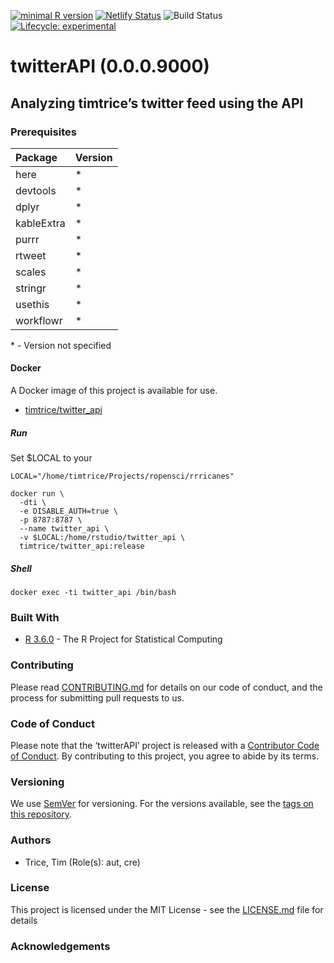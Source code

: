 
[![minimal R
version](https://img.shields.io/badge/R%3E%3D-3.6.0-6666ff.svg)](https://cran.r-project.org/)
[![Netlify
Status](https://api.netlify.com/api/v1/badges/b3a76bf0-ec22-487d-b567-7c2ea7ff4812/deploy-status)](https://app.netlify.com/sites/twitterapi/deploys)
![Build
Status](https://img.shields.io/travis/timtrice/twitter_api/master.svg)
[![Lifecycle:
experimental](https://img.shields.io/badge/lifecycle-experimental-orange.svg)](https://www.tidyverse.org/lifecycle/#experimental)

# twitterAPI (0.0.0.9000)

## Analyzing timtrice’s twitter feed using the API

### Prerequisites

| Package    | Version |
| :--------- | :------ |
| here       | \*      |
| devtools   | \*      |
| dplyr      | \*      |
| kableExtra | \*      |
| purrr      | \*      |
| rtweet     | \*      |
| scales     | \*      |
| stringr    | \*      |
| usethis    | \*      |
| workflowr  | \*      |

\* - Version not specified

#### Docker

A Docker image of this project is available for
    use.

  - [timtrice/twitter\_api](https://cloud.docker.com/repository/docker/timtrice/twitter_api)

##### Run

Set $LOCAL to your

    LOCAL="/home/timtrice/Projects/ropensci/rrricanes"
    
    docker run \
      -dti \
      -e DISABLE_AUTH=true \
      -p 8787:8787 \
      --name twitter_api \
      -v $LOCAL:/home/rstudio/twitter_api \
      timtrice/twitter_api:release

##### Shell

    docker exec -ti twitter_api /bin/bash

### Built With

  - [R 3.6.0](https://www.r-project.org/) - The R Project for
    Statistical Computing

### Contributing

Please read
[CONTRIBUTING.md](https://github.com/timtrice/twitter_api/blob/master/.github/CONTRIBUTING.md)
for details on our code of conduct, and the process for submitting pull
requests to us.

### Code of Conduct

Please note that the ‘twitterAPI’ project is released with a
[Contributor Code of Conduct](.github/CODE_OF_CONDUCT.md). By
contributing to this project, you agree to abide by its terms.

### Versioning

We use [SemVer](http://semver.org/) for versioning. For the versions
available, see the [tags on this
repository](https://github.com/timtrice/twitter_api/tags).

### Authors

  - Trice, Tim (Role(s): aut, cre)

### License

This project is licensed under the MIT License - see the
[LICENSE.md](LICENSE.md) file for details

### Acknowledgements
